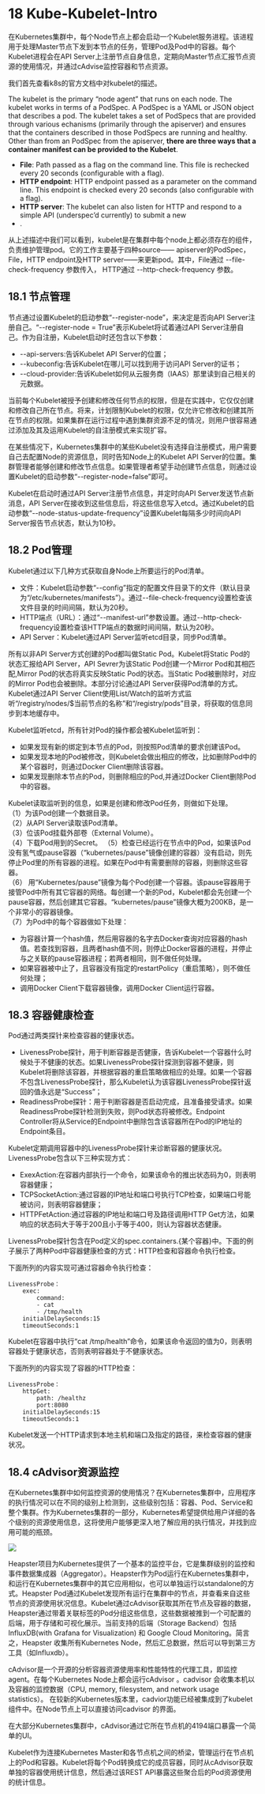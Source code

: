 # 18 Kube-Kubelet-Intro #
在Kubernetes集群中，每个Node节点上都会启动一个Kubelet服务进程。该进程用于处理Master节点下发到本节点的任务，管理Pod及Pod中的容器。每个Kubelet进程会在API Server上注册节点自身信息，定期向Master节点汇报节点资源的使用情况，并通过cAdvise监控容器和节点资源。

我们首先查看k8s的官方文档中对kubelet的描述。

The kubelet is the primary “node agent” that runs on each node. The kubelet works in terms of a PodSpec. A PodSpec is a YAML or JSON object that describes a pod. The kubelet takes a set of PodSpecs that are provided through various echanisms (primarily through the apiserver) and ensures that the containers described in those PodSpecs are running and healthy. Other than from an PodSpec from the apiserver, **there are three ways that a container manifest can be provided to the Kubelet**.

- **File**: Path passed as a flag on the command line. This file is rechecked every 20 seconds (configurable with a flag).
- **HTTP endpoint**: HTTP endpoint passed as a parameter on the command line. This endpoint is checked every 20 seconds (also configurable with a flag).
- **HTTP server**: The kubelet can also listen for HTTP and respond to a simple API (underspec’d currently) to submit a new 
- .

从上述描述中我们可以看到，kubelet是在集群中每个node上都必须存在的组件，负责维护管理pod。它的工作主要基于四种source—— apiserver的PodSpec，File，HTTP endpoint及HTTP server——来更新pod。其中，File通过 --file-check-frequency 参数传入， HTTP通过 --http-check-frequency 参数。

## 18.1 节点管理 ##
	
节点通过设置Kubelet的启动参数“--register-node”，来决定是否向API Server注册自己。“--register-node = True”表示Kubelet将试着通过API Server注册自己。作为自注册，Kubelet启动时还包含以下参数：

- --api-servers:告诉Kubelet API Server的位置；
- --kubeconfig:告诉Kubelet在哪儿可以找到用于访问API Server的证书；
- --cloud-provider:告诉Kubelet如何从云服务商（IAAS）那里读到自己相关的元数据。

当前每个Kubelet被授予创建和修改任何节点的权限，但是在实践中，它仅仅创建和修改自己所在节点。将来，计划限制Kubelet的权限，仅允许它修改和创建其所在节点的权限。如果集群在运行过程中遇到集群资源不足的情况，则用户很容易通过添加及其及运用Kubelet的自注册模式来实现扩容。

在某些情况下，Kubernetes集群中的某些Kubelet没有选择自注册模式，用户需要自己去配置Node的资源信息，同时告知Node上的Kubelet API Server的位置。集群管理者能够创建和修改节点信息。如果管理者希望手动创建节点信息，则通过设置Kubelet的启动参数“--register-node=false”即可。

Kubelet在启动时通过API Server注册节点信息，并定时向API Server发送节点新消息，API Server在接收到这些信息后，将这些信息写入etcd。通过Kubelet的启动参数“--node-status-update-frequency”设置Kubelet每隔多少时间向API Server报告节点状态，默认为10秒。

## 18.2 Pod管理 ##

Kubelet通过以下几种方式获取自身Node上所要运行的Pod清单。

- 文件：Kubelet启动参数“--config”指定的配置文件目录下的文件（默认目录为“/etc/kubernetes/manifests”）。通过--file-check-frequency设置检查该文件目录的时间间隔，默认为20秒。
- HTTP端点（URL）：通过“--manifest-url”参数设置。通过--http-check-frequency设置检查该HTTP端点的数据时间间隔，默认为20秒。
- API Server：Kubelet通过API Server监听etcd目录，同步Pod清单。

所有以非API Server方式创建的Pod都叫做Static Pod。Kubelet将Static Pod的状态汇报给API Server，API Sevrer为该Static Pod创建一个Mirror Pod和其相匹配,Mirror Pod的状态将真实反映Static Pod的状态。当Static Pod被删除时，对应的Mirror Pod也会被删除。本部分讨论通过API Server获得Pod清单的方式。Kubelet通过API Server Client使用List/Watch的监听方式监听“/registry/nodes/$当前节点的名称”和“/registry/pods”目录，将获取的信息同步到本地缓存中。

Kubelet监听etcd，所有针对Pod的操作都会被Kubelet监听到：

- 如果发现有新的绑定到本节点的Pod，则按照Pod清单的要求创建该Pod。
- 如果发现本地的Pod被修改，则Kubelet会做出相应的修改，比如删除Pod中的某个容器时，则通过Docker Client删除该容器。
- 如果发现删除本节点的Pod，则删除相应的Pod,并通过Docker Client删除Pod中的容器。

Kubelet读取监听到的信息，如果是创建和修改Pod任务，则做如下处理。  
（1）为该Pod创建一个数据目录。  
（2）从API Server读取该Pod清单。  
（3）位该Pod挂载外部卷（External Volume）。   
（4）下载Pod用到的Secret。
（5）检查已经运行在节点中的Pod，如果该Pod没有氢气或pause容器（“kubernetes/pause”镜像创建的容器）没有启动，则先停止Pod里的所有容器的进程。如果在Pod中有需要删除的容器，则删除这些容器。  
（6） 用“Kubernetes/pause”镜像为每个Pod创建一个容器。该pause容器用于接管Pod中所有其它容器的网络。每创建一个新的Pod，Kubelet都会先创建一个pause容器，然后创建其它容器。“kubernetes/pause”镜像大概为200KB，是一个非常小的容器镜像。  
（7）为Pod中的每个容器做如下处理：  
	
- 为容器计算一个hash值，然后用容器的名字去Docker查询对应容器的hash值。若查找到容器，且两者hash值不同，则停止Docker容器的进程，并停止与之关联的pause容器进程；若两者相同，则不做任何处理。
- 如果容器被中止了，且容器没有指定的restartPolicy（重启策略），则不做任何处理；
- 调用Docker Client下载容器镜像，调用Docker Client运行容器。

## 18.3 容器健康检查 ##

Pod通过两类探针来检查容器的健康状态。

- LivenessProbe探针，用于判断容器是否健康，告诉Kubelet一个容器什么时候处于不健康的状态。如果LivenessProbe探针探测到容器不健康，则Kubelet将删除该容器，并根据容器的重启策略做相应的处理。如果一个容器不包含LivenessProbe探针，那么Kubelet认为该容器LivenessProbe探针返回的值永远是“Success”；
- ReadinessProbe探针：用于判断容器是否启动完成，且准备接受请求。如果ReadinessProbe探针检测到失败，则Pod状态将被修改。Endpoint Controller将从Service的Endpoint中删除包含该容器所在Pod的IP地址的Endpoint条目。

Kubelet定期调用容器中的LivenessProbe探针来诊断容器的健康状况。LivenessProbe包含以下三种实现方式：

- ExexAction:在容器内部执行一个命令，如果该命令的推出状态码为0，则表明容器健康；
- TCPSocketAction:通过容器的IP地址和端口号执行TCP检查，如果端口号能被访问，则表明容器健康；
- HTTPFetAction:通过容器的IP地址和端口号及路径调用HTTP Get方法，如果响应的状态码大于等于200且小于等于400，则认为容器状态健康。

LivenessProbe探针包含在Pod定义的spec.containers.{某个容器}中。下面的例子展示了两种Pod中容器健康检查的方式：HTTP检查和容器命令执行检查。

下面所列的内容实现可通过容器命令执行检查：

	LivenessProbe：
		exec:
			command:
			- cat
			- /tmp/health
		initialDelaySeconds:15
		timeoutSeconds:1
Kubelet在容器中执行“cat /tmp/health”命令，如果该命令返回的值为0，则表明容器处于健康状态，否则表明容器处于不健康状态。

下面所列的内容实现了容器的HTTP检查：

	LivenessProbe：
		httpGet:
			path: /healthz
			port:8080
		initialDelaySeconds:15
		timeoutSeconds:1

Kubelet发送一个HTTP请求到本地主机和端口及指定的路径，来检查容器的健康状况。

	
## 18.4 cAdvisor资源监控 ##

在Kubernetes集群中如何监控资源的使用情况？在Kubernetes集群中，应用程序的执行情况可以在不同的级别上检测到，这些级别包括：容器、Pod、Service和整个集群。作为Kubernetes集群的一部分，Kubernetes希望提供给用户详细的各个级别的资源使用信息，这将使用户能够更深入地了解应用的执行情况，并找到应用可能的瓶颈。


![](imgs/kube-kubelet-cAdvisor.jpg)

Heapster项目为Kubernetes提供了一个基本的监控平台，它是集群级别的监控和事件数据集成器（Aggregator）。Heapster作为Pod运行在Kubernetes集群中，和运行在Kubernetes集群中的其它应用相似，也可以单独运行以standalone的方式。Heapster Pod通过Kubelet发现所有运行在集群中的节点，并查看来自这些节点的资源使用状况信息。Kubelet通过cAdvisor获取其所在节点及容器的数据，Heapster通过带着关联标签的Pod分组这些信息，这些数据被推到一个可配置的后端，用于存储和可视化展示。当前支持的后端（Storage Backend）包括InfluxDB(with Grafana for Visualization) 和 Google Cloud Monitoring。简言之，Heapster 收集所有Kubernetes Node，然后汇总数据，然后可以导到第三方工具（如Influxdb）。

cAdvisor是一个开源的分析容器资源使用率和性能特性的代理工具，即监控agent。在每个Kubernetes Node上都会运行cAdvisor 。cadvisor 会收集本机以及容器的监控数据（CPU, memory, filesystem, and network usage statistics）。 在较新的Kubernetes版本里，cadvior功能已经被集成到了kubelet组件中。在Node节点上可以直接访问cadvisor 的界面。

在大部分Kubernetes集群中，cAdvisor通过它所在节点机的4194端口暴露一个简单的UI。

Kubelet作为连接Kubernetes Master和各节点机之间的桥梁，管理运行在节点机上的Pod和容器。Kubelet将每个Pod转换成它的成员容器，同时从cAdvisor获取单独的容器使用统计信息，然后通过该REST API暴露这些聚合后的Pod资源使用的统计信息。